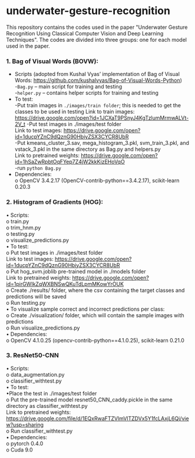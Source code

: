 # underwater-gesture-recognition

This repository contains the codes used in the paper "Underwater Gesture Recognition Using Classical Computer Vision and Deep Learning Techniques". The codes are divided into three groups: one for each model used in the paper.

### 1. Bag of Visual Words (BOVW):
- Scripts (adopted from Kushal Vyas’ implementation of Bag of Visual Words: https://github.com/kushalvyas/Bag-of-Visual-Words-Python)  
	-```Bag.py``` – main script for training and testing  
	-```helper.py``` – contains helper scripts for training and testing  
- To test:  
	-Put train images in ```./images/train folder```; this is needed to get the classes to be used in  testing 
	Link to train images: https://drive.google.com/open?id=1JCXaT9PSnyJ4KgTzlumMrmwALVt-2V_t
	-Put test images in ./images/test folder   
    	Link to test images: https://drive.google.com/open?id=1ducpYZnC9dQznG90HbiyZSX3CYCR8UbR  
	-Put kmeans_cluster_3.sav, mega_histogram_3.pkl, svm_train_3.pkl, and vstack_3.pkl in the same directory as Bag.py and helpers.py   
    	Link to pretrained weights: https://drive.google.com/open?id=1hSaZwRpbtOqFYep7Z4jW2kkKizEHoVqO  
    	-run ```python Bag.py```  
- Dependencies:  
    o	OpenCV 3.4.2.17 (OpenCV-contrib-python==3.4.2.17), scikit-learn 0.20.3  

### 2. Histogram of Gradients (HOG):  
  •	Scripts:  
    o	train.py  
    o	trim_hnm.py   
    o	testing.py  
    o	visualize_predictions.py  
  •	To test:  
    o	Put test images in ./images/test folder   
    Link to test images: https://drive.google.com/open?id=1ducpYZnC9dQznG90HbiyZSX3CYCR8UbR  
    o	Put hog_svm.joblib pre-trained model in ./models folder   
    Link to pretrained weights: https://drive.google.com/open?id=1pirGWIkZqWXBNSwQKuTdLpmMKowYrOUK  
    o	Create ./results/ folder, where the csv containing the target classes and predictions will be saved  
    o	Run testing.py  
  •	To visualize sample correct and incorrect predictions per class:  
    o	Create ./visualization/ folder, which will contain the sample images with predictions  
    o	Run visualize_predictions.py  
  •	Dependencies:  
    o	OpenCV 4.1.0.25 (opencv-contrib-python==4.1.0.25), scikit-learn 0.21.0  

### 3. ResNet50-CNN  
  •	Scripts:  
    o	data_augmentation.py  
    o	classifier_withtest.py  
  •	To test:  
    •Place the test in ./images/test folder  
    o Put the pre-trained model resnet50_CNN_caddy.pickle in the same directory as classifier_withtest.py  
    Link to pretrained weights: https://drive.google.com/file/d/1EQxRwaFTZVlmVlTZDVx5Y1fcLAxjL6Qj/view?usp=sharing  
    o Run classifier_withtest.py  
   •	Dependencies:  
    o pytorch 0.4.0  
    o Cuda 9.0  
		
    
    
  
   
  
